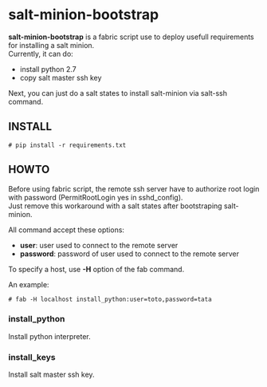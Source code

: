 salt-minion-bootstrap
=====================

**salt-minion-bootstrap** is a fabric script use to deploy usefull requirements
for installing a salt minion.  
Currently, it can do:

* install python 2.7
* copy salt master ssh key

Next, you can just do a salt states to install salt-minion via salt-ssh command.

INSTALL
-------

    # pip install -r requirements.txt

HOWTO
-----

Before using fabric script, the remote ssh server have to authorize root login with password (PermitRootLogin yes in sshd_config).  
Just remove this workaround with a salt states after bootstraping salt-minion.

All command accept these options:

* **user**: user used to connect to the remote server
* **password**: password of user used to connect to the remote server

To specify a host, use **-H** option of the fab command.

An example:

    # fab -H localhost install_python:user=toto,password=tata

### install_python

Install python interpreter.

### install_keys

Install salt master ssh key.
